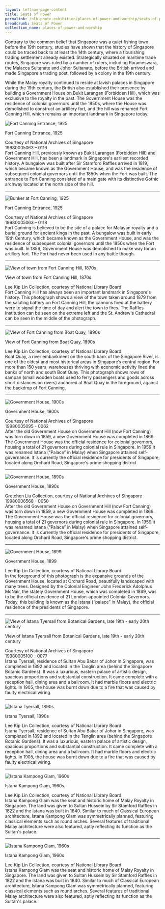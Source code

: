 ```yaml
---
layout: leftnav-page-content
title: Seats of Power
permalink: /nlb-photo-exhibition/places-of-power-and-worship/seats-of-power/
breadcrumb: Seats of Power
collection_name: places-of-power-and-worship
---
```

Contrary to the common belief that Singapore was a quiet fishing town before the 19th century, studies have shown that the history of Singapore could be traced back to at least the 14th century, where a flourishing trading settlement already existed. Strategically situated on maritime trade routes, Singapore was ruled by a number of rulers, including Parameswara, the Malacca Sultanate and Johor Sultanate, before the British arrived and made Singapore a trading post, followed by a colony in the 19th century.

While the Malay royalty continued to reside at lavish palaces in Singapore during the 19th century, the British also established their presence by building a Government House on Bukit Larangan (Forbidden Hill), which was exclusive to the royalty in the past. The Government House was the residence of colonial governors until the 1850s, where the House was demolished to construct an artillery fort, and the hill was renamed Fort Canning Hill, which remains an important landmark in Singapore today. 
<p></p>
<p></p>

![Fort Canning Entrance, 1925](/images/power-and-worship/Sub1-1-fort-canning-entrance-cr.jpg)
<div class="custom-caption">
<div><p>Fort Canning Entrance, 1925</p></div>
<div>Courtesy of National Archives of Singapore</div>
<div>19980005063 – 0116</div>
</div>
Fort Canning Hill, previously known as Bukit Larangan (Forbidden Hill) and Government Hill, has been a landmark in Singapore's earliest recorded history. A bungalow was built after Sir Stamford Raffles arrived in 1819, which became known as the Government House, and was the residence of subsequent colonial governors until the 1850s when the Fort was built. The entrance to Fort Canning consisted of a main gate with its distinctive Gothic archway located at the north side of the hill. 
<p></p>
<p></p>
<hr>

![Bunker at Fort Canning, 1925](/images/power-and-worship/Sub1-2-bunker-at-fort-canning-cr.jpg)
<div class="custom-caption">
<div><p>Fort Canning Entrance, 1925</p></div>
<div>Courtesy of National Archives of Singapore</div>
<div>19980005063 – 0118</div>
</div>
Fort Canning is believed to be the site of a palace for Malayan royalty and a burial ground for ancient kings in the past. A bungalow was built in early 19th Century, which became known as the Government House, and was the residence of subsequent colonial governors until the 1850s when the Fort was built. In 1859, Government House was demolished to make way for an artillery fort. The Fort had never been used in any battle though. 
<p></p>
<p></p>
<hr>

![View of town from Fort Canning Hill, 1870s](/images/power-and-worship/Sub1-3-view-of-town-from-fort-canning-hill.jpg)
<div class="custom-caption">
<div><p>View of town from Fort Canning Hill, 1870s</p></div>
<div>Lee Kip Lin Collection, courtesy of National Library Board</div>
</div>
Fort Canning Hill has always been an important landmark in Singapore's history. This photograph shows a view of the town taken around 1879 from the saluting battery on Fort Canning Hill, the cannons fired at the battery were to signal the time of day and alert the town to fires. The Raffles Institution can be seen on the extreme left and the St. Andrew's Cathedral can be seen in the middle of the photograph. 
<p></p>
<p></p>
<hr>

![View of Fort Canning from Boat Quay, 1890s](/images/power-and-worship/Sub1-4-view-of-fort-canning-from-boat-quay.jpg)
<div class="custom-caption">
<div><p>View of Fort Canning from Boat Quay, 1890s</p></div>
<div>Lee Kip Lin Collection, courtesy of National Library Board</div>
</div>
Boat Quay, a river embankment on the south bank of the Singapore River, is one of the oldest and most historical areas in Singapore’s central region. For more than 150 years, warehouses thriving with economic activity lined the banks of north and south Boat Quay. This photograph shows rows of sampan (small wooden boats used to ferry passengers and goods across short distances on rivers) anchored at Boat Quay in the foreground, against the backdrop of Fort Canning.
<p></p>
<p></p>
<hr>

![Government House, 1900s](/images/power-and-worship/Sub1-5-government-house.jpg)
<div class="custom-caption">
<div><p>Government House, 1900s</p></div>
<div>Courtesy of National Archives of Singapore</div>
<div>19980005095 - 0062</div>
</div>
After the old Government House on Government Hill (now Fort Canning) was torn down in 1859, a new Government House was completed in 1869. The Government House was the official residence for colonial governors, housing a total of 21 governors during colonial rule in Singapore. In 1959 it was renamed Istana (“Palace” in Malay) when Singapore attained self-governance. It is currently the official residence for presidents of Singapore, located along Orchard Road, Singapore's prime shopping district.  
<p></p>
<p></p>
<hr>

![Government House, 1890s](/images/power-and-worship/Sub1-6-government-house-cr.jpg)
<div class="custom-caption">
<div><p>Government House, 1890s</p></div>
<div>Gretchen Liu Collection, courtesy of National Archives of Singapore</div>
<div>19980006568 - 0050</div>
</div>
After the old Government House on Government Hill (now Fort Canning) was torn down in 1859, a new Government House was completed in 1869. The Government House was the official residence for colonial governors, housing a total of 21 governors during colonial rule in Singapore. In 1959 it was renamed Istana (“Palace” in Malay) when Singapore attained self-governance. It is currently the official residence for presidents of Singapore, located along Orchard Road, Singapore's prime shopping district.
<p></p>
<p></p>
<hr>

![Government House, 1899](/images/power-and-worship/Sub1-7-government-house.jpg)
<div class="custom-caption">
<div><p>Government House, 1899</p></div>
<div>Lee Kip Lin Collection, courtesy of National Library Board</div>
</div>
In the foreground of this photograph is the expansive grounds of the Government House, located at Orchard Road, beautifully landscaped with many trees. Designed by the Colonial Engineer John Frederick Adolphus McNair, the stately Government House, which was completed in 1869, was to be the official residence of 21 London-appointed Colonial Governors. Today, this building is known as the Istana (“palace” in Malay), the official residence of the presidents of Singapore.
<p></p>
<p></p>
<hr>

![View of Istana Tyersall from Botanical Gardens, late 19th - early 20th century](/images/power-and-worship/Sub1-8-view-of-istana-tyersall-from-botanical-garden-cr.jpg)
<div class="custom-caption">
<div><p>View of Istana Tyersall from Botanical Gardens, late 19th - early 20th century</p></div>
<div>Courtesy of National Archives of Singapore</div>
<div>19980005100 - 0077</div>
</div>
Istana Tyersall, residence of Sultan Abu Bakar of Johor in Singapore, was completed in 1892 and located in the Tanglin area (behind the Singapore Botanic Gardens). It was a luxurious, eastern palace of artistic design, spacious proportions and substantial construction. It came complete with a reception hall, dining area and a ballroom. It had marble floors and electric lights. In 1905, the house was burnt down due to a fire that was caused by faulty electrical wiring.
<p></p>
<p></p>
<hr>

![Istana Tyersall, 1890s](/images/power-and-worship/Sub1-9-istana-tyersall.jpg)
<div class="custom-caption">
<div><p>Istana Tyersall, 1890s</p></div>
<div>Lee Kip Lin Collection, courtesy of National Library Board</div>
</div>
Istana Tyersall, residence of Sultan Abu Bakar of Johor in Singapore, was completed in 1892 and located in the Tanglin area (behind the Singapore Botanic Gardens). It was a luxurious, eastern palace of artistic design, spacious proportions and substantial construction. It came complete with a reception hall, dining area and a ballroom. It had marble floors and electric lights. In 1905, the house was burnt down due to a fire that was caused by faulty electrical wiring.
<p></p>
<p></p>
<hr>

![Istana Kampong Glam, 1960s](/images/power-and-worship/Sub1-10-istana-kampong-glam-cr.jpg)
<div class="custom-caption">
<div><p>Istana Kampong Glam, 1960s</p></div>
<div>Lee Kip Lin Collection, courtesy of National Library Board</div>
</div>
Istana Kampong Glam was the seat and historic home of Malay Royalty in Singapore. The land was given to Sultan Hussein by Sir Stamford Raffles in 1822 and the Istana was built in 1840. Similar to much of Classical European architecture, Istana Kampong Glam was symmetrically planned, featuring classical elements such as round arches. Several features of traditional Malay architecture were also featured, aptly reflecting its function as the Sultan's palace.
<p></p>
<p></p>
<hr>

![Istana Kampong Glam, 1960s](/images/power-and-worship/Sub1-11-istana-kampong-glam-cr.jpg)
<div class="custom-caption">
<div><p>Istana Kampong Glam, 1960s</p></div>
<div>Lee Kip Lin Collection, courtesy of National Library Board</div>
</div>
Istana Kampong Glam was the seat and historic home of Malay Royalty in Singapore. The land was given to Sultan Hussein by Sir Stamford Raffles in 1822 and the Istana was built in 1840. Similar to much of Classical European architecture, Istana Kampong Glam was symmetrically planned, featuring classical elements such as round arches. Several features of traditional Malay architecture were also featured, aptly reflecting its function as the Sultan's palace.
<p></p>
<p></p>
